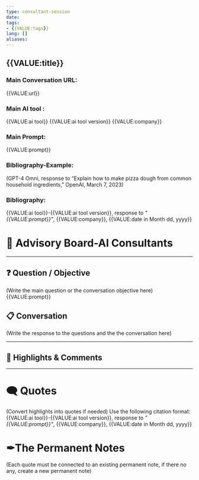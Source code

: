 ```yaml
---
type: consultant-session
date: 
tags:
- {{VALUE:tags}} 
lang: []
aliases:
---
```

## {{VALUE:title}}

### Main Conversation URL:

{{VALUE:url}}

### Main AI tool :

{{VALUE:ai tool}}
{{VALUE:ai tool version}}
{{VALUE:company}}
### Main Prompt:

{{VALUE:prompt}}

### Bibliography-Example:
(GPT-4 Omni, response to “Explain how to make pizza dough from common household ingredients,” OpenAI, March 7, 2023)
### Bibliography:

{{VALUE:ai tool}}-{{VALUE:ai tool version}}, response to *"{{VALUE:prompt}}"*, {{VALUE:company}}, {{VALUE:date in Month dd, yyyy}}
# 📓 Advisory Board-AI Consultants



***

## ❓ Question / Objective
(Write the main question or the conversation objective here)
{{VALUE:prompt}}

## 📋  Conversation
(Write the response to the questions and the the conversation here)

***

## 📝 Highlights & Comments

***

# 🗨 Quotes
(Convert highlights into quotes if needed)
Use the following citation format:
{{VALUE:ai tool}}-{{VALUE:ai tool version}}, response to *"{{VALUE:prompt}}"*, {{VALUE:company}}, {{VALUE:date in Month dd, yyyy}}



# ✒The Permanent Notes

(Each quote must be connected to an existing permanent note, if there no any, create a new permanent note)




